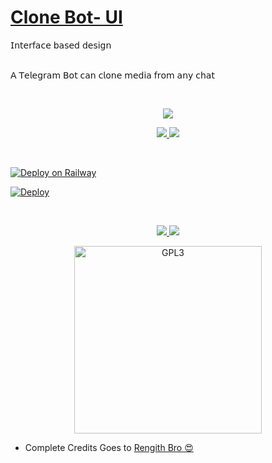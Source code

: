 # [Clone Bot- UI](https://github.com/m4mallu/clonebot-ui) 
𝖨𝗇𝗍𝖾𝗋𝖿𝖺𝖼𝖾 𝖻𝖺𝗌𝖾𝖽 𝖽𝖾𝗌𝗂𝗀𝗇
<br>
<br>

𝖠 𝖳𝖾𝗅𝖾𝗀𝗋𝖺𝗆 𝖡𝗈𝗍 𝖼𝖺𝗇 𝖼𝗅𝗈𝗇𝖾 𝗆𝖾𝖽𝗂𝖺 𝖿𝗋𝗈𝗆 𝖺𝗇𝗒 𝖼𝗁𝖺𝗍

<br>

<p align="center">
    <a href="https://www.python.org">
        <img src="https://img.shields.io/badge/PYTHON-PROJECT-blueviolet?style=for-the-badge&logo=python">
    </a>

<p align="center">
  <a href="https://github.com/m4mallu/clonebot-ui/stargazers">
    <img src="https://img.shields.io/github/stars/m4mallu/clonebot-ui?style=social">
  </a>
  <a href="https://github.com/m4mallu/clonebot-ui/fork">
    <img src="https://img.shields.io/github/forks/m4mallu/clonebot-ui?label=Fork&style=social">
  </a>  
</p>

<br>

[![Deploy on Railway](https://railway.app/button.svg)](https://railway.app/new/template?template=https%3A%2F%2Fgithub.com%2Fits-leo-bitch%2Fclonebot-ui-1%2Ftree%2Fmaster&envs=APP_ID%2CAPI_HASH%2CTG_BOT_TOKEN%2CTG_USER_SESSION%2CDB_URI&APP_IDDesc=Get+this+value+from+https%3A%2F%2Fmy.telegram.org&API_HASHDesc=Get+this+value+from+https%3A%2F%2Fmy.telegram.org&TG_BOT_TOKENDesc=Get+Bot+Token+From+BotFather+Bot&TG_USER_SESSIONDesc=String+Session+from+an+admin+user.+Go+to%3A+t.ly%2FGxsB+&DB_URIDesc=Don%27t+Touch+it...%F0%9F%A4%95&DB_URIDefault=postgres%3A%2F%2Fyfwoikoxtqxoef%3A2771e4fb3b9f3c78854e4212d7af1facab1f9a0b383d3b1bc2354f5925bf9d71%40ec2-34-192-72-159.compute-1.amazonaws.com%3A5432%2Fda2hdqej884g6v+%40&referralCode=iJhyef)

[![Deploy](https://www.herokucdn.com/deploy/button.svg)](https://heroku.com/deploy?template=https://github.com/m4mallu/clonebot-ui)

<br>

<p align="center">
    <a href="https://telegra.ph/Clonebot-UI-Help-05-30">
        <img src="https://img.shields.io/badge/Read-Documentation-blueviolet?style=for-the-badge&logo=telegraph">
    </a>
    <a href="https://github.com/m4mallu/clonebot">
        <img src="https://img.shields.io/badge/Clonebot-Main%20Page-blueviolet?style=for-the-badge&logo=github">
    </a>
</p>

<p align="center">
    <a href="https://t.me/XeQulsT">
        <img alt="GPL3" src ="https://telegra.ph/file/e76d40ed899c2abd87209.jpg" width="300"/>
        <a>
</p>

- Complete Credits Goes to [Rengith Bro 😍](https://t.me/space4renjith)
